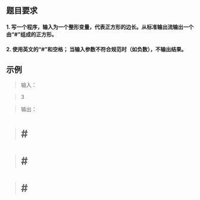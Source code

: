 ##  题目要求   
####  1. 写一个程序，输入为一个整形变量，代表正方形的边长。从标准输出流输出一个由“#”组成的正方形。
####  2. 使用英文的“#”和空格； 当输入参数不符合规范时（如负数），不输出结果。

##  示例
>输入：

> 3

>输出：

>    # # #

>    # # #

>    # # #
